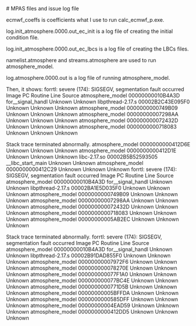 <p># MPAS files and issue log file</p>
<p>ecmwf_coeffs is coefficients what I use to run calc_ecmwf_p.exe.</p>
<p>log.init_atmosphere.0000.out_ec_init is a log file of creating the initial condition file.</p>
<p>log.init_atmosphere.0000.out_ec_lbcs is a log file of creating the LBCs files.</p>
<p>namelist.atmosphere and streams.atmosphere are used to run atmosphere_model.</p>
<p>log.atmosphere.0000.out is a log file of running atmosphere_model.</p>
<p>Then, it shows:
<pr>
forrtl: severe (174): SIGSEGV, segmentation fault occurred
Image              PC                Routine            Line        Source
atmosphere_model   00000000010B4A3D  for__signal_handl     Unknown  Unknown
libpthread-2.17.s  00002B2C43E095F0  Unknown               Unknown  Unknown
atmosphere_model   0000000000749B09  Unknown               Unknown  Unknown
atmosphere_model   00000000007298AA  Unknown               Unknown  Unknown
atmosphere_model   000000000072432D  Unknown               Unknown  Unknown
atmosphere_model   0000000000718083  Unknown               Unknown  Unknown

Stack trace terminated abnormally.
atmosphere_model   0000000000412D6E  Unknown               Unknown  Unknown
atmosphere_model   0000000000412D1E  Unknown               Unknown  Unknown
libc-2.17.so       00002B5B52593505  __libc_start_main     Unknown  Unknown
atmosphere_model   0000000000412C29  Unknown               Unknown  Unknown
forrtl: severe (174): SIGSEGV, segmentation fault occurred
Image              PC                Routine            Line        Source
atmosphere_model   00000000010B4A3D  for__signal_handl     Unknown  Unknown
libpthread-2.17.s  00002BA1E5D035F0  Unknown               Unknown  Unknown
atmosphere_model   0000000000749B09  Unknown               Unknown  Unknown
atmosphere_model   00000000007298AA  Unknown               Unknown  Unknown
atmosphere_model   000000000072432D  Unknown               Unknown  Unknown
atmosphere_model   0000000000718083  Unknown               Unknown  Unknown
atmosphere_model   00000000005AB2EC  Unknown               Unknown  Unknown

Stack trace terminated abnormally.
forrtl: severe (174): SIGSEGV, segmentation fault occurred
Image              PC                Routine            Line        Source
atmosphere_model   00000000010B4A3D  for__signal_handl     Unknown  Unknown
libpthread-2.17.s  00002B91DAD855F0  Unknown               Unknown  Unknown
atmosphere_model   00000000007972F6  Unknown               Unknown  Unknown
atmosphere_model   000000000078270E  Unknown               Unknown  Unknown
atmosphere_model   000000000077F1A0  Unknown               Unknown  Unknown
atmosphere_model   000000000077BC4E  Unknown               Unknown  Unknown
atmosphere_model   0000000000771D5B  Unknown               Unknown  Unknown
atmosphere_model   00000000005BFFDA  Unknown               Unknown  Unknown
atmosphere_model   0000000000585DFF  Unknown               Unknown  Unknown
atmosphere_model   00000000004EAD59  Unknown               Unknown  Unknown
atmosphere_model   0000000000412DD5  Unknown               Unknown  Unknown
</pr>
